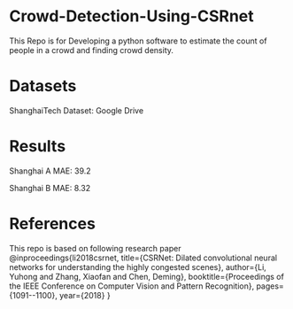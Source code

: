 # Crowd-Detection-Using-CSRnet
This Repo is for Developing a python software to estimate the count of people in a crowd and finding crowd density.
# Datasets
ShanghaiTech Dataset: Google Drive
# Results
Shanghai A MAE: 39.2

Shanghai B MAE: 8.32

# References
This repo is based on following research paper
@inproceedings{li2018csrnet,
  title={CSRNet: Dilated convolutional neural networks for understanding the highly congested scenes},
  author={Li, Yuhong and Zhang, Xiaofan and Chen, Deming},
  booktitle={Proceedings of the IEEE Conference on Computer Vision and Pattern Recognition},
  pages={1091--1100},
  year={2018}
}
